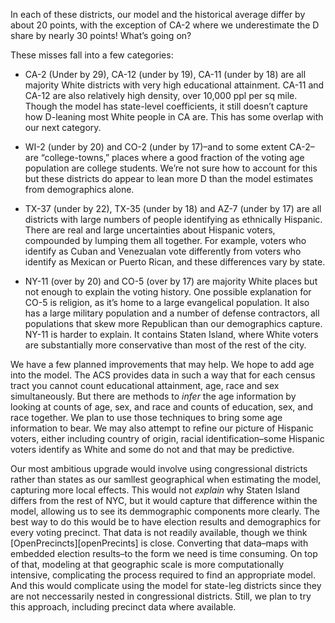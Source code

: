 In each of these districts, our model and the historical average differ by about 20 points,
with the exception of CA-2 where we underestimate the D share by nearly 30 points! What’s going on?

These misses fall into a few categories:

- CA-2 (Under by 29), CA-12 (under by 19), CA-11 (under by 18) are all majority White districts with
very high educational attainment. CA-11 and CA-12 are also relatively high density, over 10,000 ppl
per sq mile. Though the model has state-level coefficients, it still doesn’t capture how D-leaning
most White people in CA are. This has some overlap with our next category.

- WI-2 (under by 20) and CO-2 (under by 17)–and to some extent CA-2–are “college-towns,”
places where a good fraction of the
voting age population are college students. We’re not sure how to account for this but these
districts do appear to lean more D than the model estimates from demographics alone.

- TX-37 (under by 22), TX-35 (under by 18) and AZ-7 (under by 17) are all districts with large numbers
of people identifying as ethnically Hispanic. There are real and large
uncertainties about Hispanic voters, compounded by lumping them all together. For example,
voters who identify as Cuban and Venezualan vote differently from voters who identify as
Mexican or Puerto Rican, and these differences vary by state.

- NY-11 (over by 20) and CO-5 (over by 17) are majority White places but not enough to explain the
voting history. One possible explanation for CO-5 is religion, as it’s home to a large evangelical
population. It also has a large military population and a number of defense contractors, all populations
that skew more Republican than our demographics capture.
NY-11 is harder to explain. It contains Staten Island, where White voters
are substantially more conservative than most of the rest of the city.

We have a few planned improvements that may help.
We hope to add age into the model. The ACS provides data in such a way that for each census
tract you cannot count educational attainment, age, race and sex simultaneously. But there are methods
to *infer* the age information by looking at counts of age, sex, and race and counts of education,
sex, and race together. We plan to use those techniques to bring some age information to bear. We
may also attempt to refine our picture of Hispanic voters, either including country of origin, racial
identification–some Hispanic voters identify as White and some do not and that may be predictive.

Our most ambitious upgrade would involve using congressional
districts rather than states as our samllest geographical when estimating the model,
capturing more local effects. This would not *explain* why Staten Island differs from the rest of NYC,
but it would capture that difference within the model, allowing us to see its demmographic components
more clearly. The best way to do this would be to have election results and demographics for
every voting precinct. That data is not readily
available, though we think [OpenPrecincts][openPrecints] is close.
Converting that data–maps with embedded
election results–to the form we need is time consuming. On top of that, modeling at
that geographic scale is more computationally intensive, complicating the process required to find an
appropriate model. And this would complicate using the model
for state-leg districts since they are not neccessarily nested in congressional districts.
Still, we plan to try this approach, including precinct data where available.

[openPrecincts]: https://openprecincts.org
